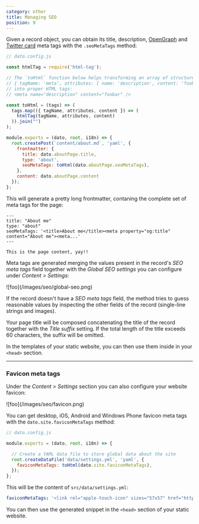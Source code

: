 ```yaml
---
category: other
title: Managing SEO
position: 9
---
```


Given a record object, you can obtain its title, description, [OpenGraph](http://ogp.me/) and [Twitter card](https://dev.twitter.com/cards/overview) meta tags with the `.seoMetaTags` method:

```javascript
// dato.config.js

const htmlTag = require('html-tag');

// The `toHtml` function below helps transforming an array of structured objects like this:
// { tagName: 'meta', attributes: { name: 'description', content: 'foobar' } }
// into proper HTML tags:
// <meta name="description" content="foobar" />

const toHtml = (tags) => (
  tags.map(({ tagName, attributes, content }) => (
    htmlTag(tagName, attributes, content)
  )).join("")
);

module.exports = (dato, root, i18n) => {
  root.createPost(`content/about.md`, 'yaml', {
    frontmatter: {
      title: dato.aboutPage.title,
      type: 'about',
      seoMetaTags: toHtml(dato.aboutPage.seoMetaTags),
    },
    content: dato.aboutPage.content
  });
};
```

This will generate a pretty long frontmatter, contaning the complete set of meta tags for the page:

```
---
title: "About me"
type: "about"
seoMetaTags: '<title>About me</title><meta property="og:title" content="About me"><meta...'
---

This is the page content, yay!!
```

Meta tags are generated merging the values present in the record's *SEO meta tags* field together with the *Global SEO settings* you can configure under *Content > Settings*:

<div class="smaller">
  ![foo](/images/seo/global-seo.png)
</div>

If the record doesn't have a *SEO meta tags* field, the method tries to guess reasonable values by inspecting the other fields of the record (single-line strings and images).

Your page title will be composed concatenating the title of the record together with the *Title suffix* setting. If the total length of the title exceeds 60 characters, the suffix will be omitted.

In the templates of your static website, you can then use them inside in your `<head>` section.

---

### Favicon meta tags

Under the *Content > Settings* section you can also configure your website favicon:

<div class="smaller">
  ![foo](/images/seo/favicon.png)
</div>

You can get desktop, iOS, Android and Windows Phone favicon meta tags with the `dato.site.faviconMetaTags` method:

```javascript
// dato.config.js

module.exports = (dato, root, i18n) => {

  // Create a YAML data file to store global data about the site
  root.createDataFile('data/settings.yml', 'yaml', {
    faviconMetaTags: toHtml(dato.site.faviconMetaTags),
  });
};
```

This will be the content of `src/data/settings.yml`:

```yaml
faviconMetaTags: '<link rel="apple-touch-icon" sizes="57x57" href="https://www.datocms-assets.com/604/123-favicon.png?h=57&w=57"><link rel="apple-touch-icon" sizes="60x60" ...'
```

You can then use the generated snippet in the `<head>` section of your static website.
